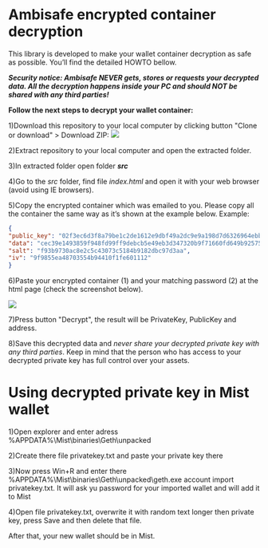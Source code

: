 # Ambisafe encrypted container decryption

This library is developed to make your wallet container decryption as safe as possible. 
You’ll find the detailed HOWTO bellow.

***Security notice: Ambisafe NEVER gets, stores or requests your decrypted data. 
All the decryption happens inside your PC and should NOT be shared with any third parties!***

**Follow the next steps to decrypt your wallet container:**

1)Download this repository to your local computer by clicking button "Clone or download" > Download ZIP:
<img src="/img/download_help_pic.png"/>

2)Extract repository to your local computer and open the extracted folder.

3)In extracted folder open folder ***src***

4)Go to the *src* folder, find file *index.html* and open it with your web browser (avoid using IE browsers).

5)Copy the encrypted container which was emailed to you. 
Please copy all the container the same way as it’s shown at the example below.
Example:
```json
{
"public_key": "02f3ec6d3f8a79be1c2de1612e9dbf49a2dc9e9a198d7d6326964ebbe521947dd3", 
"data": "cec39e1493859f948fd99ff9debcb5e49eb3d347320b9f71660fd649b92575a973cafe6ef429c593ffc89293d1365f25", 
"salt": "f93b9730ac8e2c5c43073c5184b9182dbc97d3aa", 
"iv": "9f9855ea48703554b94410f1fe601112"
}
```

6)Paste your encrypted container (1) and your matching password (2) at the html page (check the screenshot below).

<img src="/img/container_paste_helper.png"/>

7)Press button "Decrypt", the result will be PrivateKey, PublicKey and address.

8)Save this decrypted data and *never share your decrypted private key with any third parties*. 
Keep in mind that the person who has access to your decrypted private key has full control over your assets.

# Using decrypted private key in Mist wallet

1)Open explorer and enter adress %APPDATA%\Mist\binaries\Geth\unpacked

2)Create there file privatekey.txt and paste your private key there

3)Now press Win+R and enter there %APPDATA%\Mist\binaries\Geth\unpacked\geth.exe account import privatekey.txt. It will ask yu password for your imported wallet and will add it to Mist

4)Open  file privatekey.txt, overwrite it with random text longer then private key, press Save and then delete that file.

After that, your new wallet should be in Mist.


